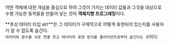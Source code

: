 
어떤 객체애 대한 개념을 중심으로 하여 그것이 가지는 데이터 값들과 그것을 대상으로 수행 가능한 동작들을 만들어 넣는 것이 **객체지향 프로그래밍**이다.  
  
**추상 데이터 타입 `ADT`**은 그 데이터가 구체적으로 어떻게 표현되어 있는지를 사용자가 알 수 없도록 숨긴다.  
`데이터와 함수를 서로 연결 짓고 데이터의 표현 방식을 클라이언트로부터 숨긴다는 것`이다.  
